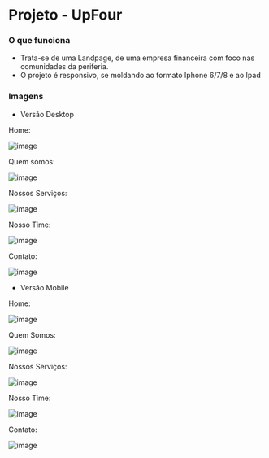 # Projeto - UpFour

### O que funciona

- Trata-se de uma Landpage, de uma empresa financeira com foco nas comunidades da periferia.
- O projeto é responsivo, se moldando ao formato Iphone 6/7/8 e ao Ipad

### Imagens

- Versão Desktop

Home:

![image](https://user-images.githubusercontent.com/52076737/107812499-88818b80-6d4e-11eb-9ef6-9612b3ff1cac.png)

Quem somos:

![image](https://user-images.githubusercontent.com/52076737/107812579-a949e100-6d4e-11eb-915f-0342f15296ab.png)

Nossos Serviços:

![image](https://user-images.githubusercontent.com/52076737/107812619-b666d000-6d4e-11eb-9762-c4912e8542db.png)

Nosso Time:

![image](https://user-images.githubusercontent.com/52076737/107812655-c54d8280-6d4e-11eb-8d53-e8a274a3bd14.png)

Contato:

![image](https://user-images.githubusercontent.com/52076737/107812710-d1d1db00-6d4e-11eb-9c05-f711d28a726a.png)

- Versão Mobile

Home:

![image](https://user-images.githubusercontent.com/52076737/107813527-4c9af600-6d4f-11eb-9682-78a952390c3e.png)

Quem Somos:

![image](https://user-images.githubusercontent.com/52076737/107813574-5b81a880-6d4f-11eb-80db-3f08d259d3fc.png)

Nossos Serviços:

![image](https://user-images.githubusercontent.com/52076737/107813615-6a685b00-6d4f-11eb-943c-3a24cd3158a4.png)

Nosso Time:

![image](https://user-images.githubusercontent.com/52076737/107813649-7bb16780-6d4f-11eb-9224-897af810d90e.png)

Contato:

![image](https://user-images.githubusercontent.com/52076737/107813678-853acf80-6d4f-11eb-898e-a28dc785259b.png)
